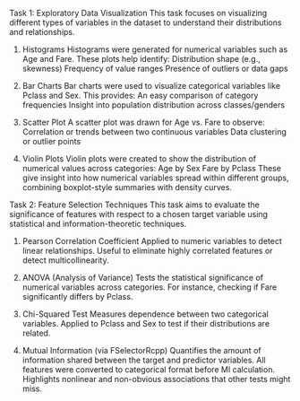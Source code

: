  Task 1: Exploratory Data Visualization
This task focuses on visualizing different types of variables in the dataset to understand their distributions and relationships.

1. Histograms
Histograms were generated for numerical variables such as Age and Fare. These plots help identify:
Distribution shape (e.g., skewness)
Frequency of value ranges
Presence of outliers or data gaps

2. Bar Charts
Bar charts were used to visualize categorical variables like Pclass and Sex. This provides:
An easy comparison of category frequencies
Insight into population distribution across classes/genders

3. Scatter Plot
A scatter plot was drawn for Age vs. Fare to observe:
Correlation or trends between two continuous variables
Data clustering or outlier points

4. Violin Plots
Violin plots were created to show the distribution of numerical values across categories:
Age by Sex
Fare by Pclass
These give insight into how numerical variables spread within different groups, combining boxplot-style summaries with density curves.

 Task 2: Feature Selection Techniques
This task aims to evaluate the significance of features with respect to a chosen target variable using statistical and information-theoretic techniques.

1. Pearson Correlation Coefficient
Applied to numeric variables to detect linear relationships.
Useful to eliminate highly correlated features or detect multicollinearity.

2. ANOVA (Analysis of Variance)
Tests the statistical significance of numerical variables across categories.
For instance, checking if Fare significantly differs by Pclass.

3. Chi-Squared Test
Measures dependence between two categorical variables.
Applied to Pclass and Sex to test if their distributions are related.

4. Mutual Information (via FSelectorRcpp)
Quantifies the amount of information shared between the target and predictor variables.
All features were converted to categorical format before MI calculation.
Highlights nonlinear and non-obvious associations that other tests might miss.
